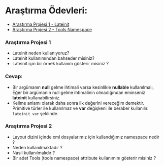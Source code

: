 # Araştırma Ödevleri:
- [Araştırma Projesi 1 - Lateinit](#1)
- [Araştırma Projesi 2 - Tools Namespace](#2)



### <a name="1"></a> Araştırma Projesi 1

- Lateinit neden kullanıyoruz?
- Lateinit kullanımından bahseder misiniz?
- Lateinit için bir örnek kullanım gösterir misiniz ?

### Cevap:
- Bir argümanın **null** gelme ihtimali varsa kesinlikle **nullable** kullanılmalı, Eğer bir argümanın null gelme ihtimalinin olmadığından eminseniz **lateinit** kullanabilirsiniz.
- Kelime anlamı olarak daha sonra ilk değerini vereceğim demektir. Primitive türler ile kullanılmaz ve **var** değişkeni ile beraber kullanılır.  `lateinit var` şeklinde.




### <a name="2"></a> Araştırma Projesi 2


- Layout dizini içinde xml dosyalarımız için kullandığımız namespace nedir ?
- Neden kullanılmaktadır ?
- Nasıl kullanılmalıdır ?
- Bir adet Tools (tools namespace) attribute kullanımını gösterir misiniz ? 

